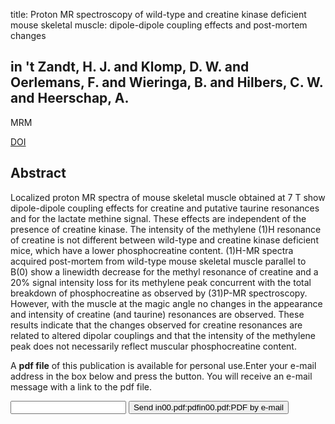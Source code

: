 title: Proton MR spectroscopy of wild-type and creatine kinase deficient mouse skeletal muscle: dipole-dipole coupling effects and post-mortem changes

## in 't Zandt, H. J. and Klomp, D. W. and Oerlemans, F. and Wieringa, B. and Hilbers, C. W. and Heerschap, A.
MRM

<a href="https://doi.org/10.1002/(SICI)1522-2594(200004)43:4<517::AID-MRM5>3.0.CO;2-I">DOI</a>

## Abstract
Localized proton MR spectra of mouse skeletal muscle obtained at 7 T show dipole-dipole coupling effects for creatine and putative taurine resonances and for the lactate methine signal. These effects are independent of the presence of creatine kinase. The intensity of the methylene (1)H resonance of creatine is not different between wild-type and creatine kinase deficient mice, which have a lower phosphocreatine content. (1)H-MR spectra acquired post-mortem from wild-type mouse skeletal muscle parallel to B(0) show a linewidth decrease for the methyl resonance of creatine and a 20% signal intensity loss for its methylene peak concurrent with the total breakdown of phosphocreatine as observed by (31)P-MR spectroscopy. However, with the muscle at the magic angle no changes in the appearance and intensity of creatine (and taurine) resonances are observed. These results indicate that the changes observed for creatine resonances are related to altered dipolar couplings and that the intensity of the methylene peak does not necessarily reflect muscular phosphocreatine content.

A <b>pdf file</b> of this publication is available for personal use.Enter your e-mail address in the box below and press the button. You will receive an e-mail message with a link to the pdf file.
<form action="sender.php">  <input type="text" name="email">  <input type="submit" value="Send in00.pdf:pdfin00.pdf:PDF by e-mail"></form>